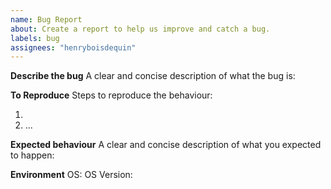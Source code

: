 ```yaml
---
name: Bug Report
about: Create a report to help us improve and catch a bug.
labels: bug
assignees: "henryboisdequin"
---
```


**Describe the bug**
A clear and concise description of what the bug is:

**To Reproduce**
Steps to reproduce the behaviour:

1. <!-- Replace this text --!>
2. <!-- Replace this text --!>
   ...

**Expected behaviour**
A clear and concise description of what you expected to happen:

**Environment**
OS:
OS Version:
